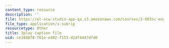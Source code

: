 ```yaml
---
content_type: resource
description: ''
file: https://ol-ocw-studio-app-qa.s3.amazonaws.com/courses/2-003sc-engineering-dynamics-fall-2011/ce1888f8f61ee492f153d2df4447dfd0_1xJJu5p3dD0.srt
file_type: application/x-subrip
resourcetype: Other
title: 3play caption file
uid: ce1888f8-f61e-e492-f153-d2df4447dfd0
---
```


